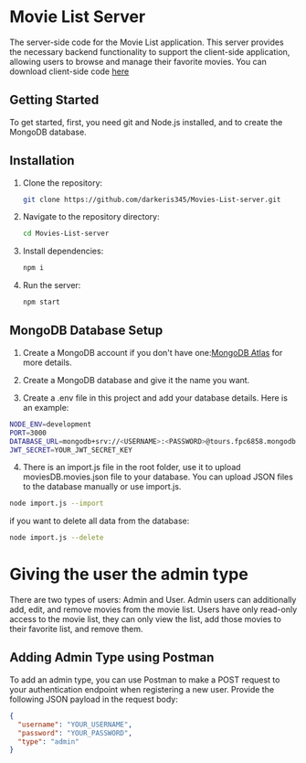 # Movie List Server

The server-side code for the Movie List application. This server provides the necessary backend functionality to support the client-side application, allowing users to browse and manage their favorite movies. You can download client-side code [here](https://github.com/darkeris345/Movies-List-FE)

## Getting Started

To get started, first, you need git and Node.js installed, and to create the MongoDB database.

## Installation

1. Clone the repository:

   ```bash
   git clone https://github.com/darkeris345/Movies-List-server.git
   ```

2. Navigate to the repository directory:

   ```bash
   cd Movies-List-server
   ```

3. Install dependencies:

   ```bash
   npm i
   ```

4. Run the server:

   ```bash
   npm start
   ```

## MongoDB Database Setup

1. Create a MongoDB account if you don't have one:[MongoDB Atlas](https://www.mongodb.com/cloud/atlas/register) for more details.

2. Create a MongoDB database and give it the name you want.

3. Create a .env file in this project and add your database details. Here is an example:

```bash
NODE_ENV=development
PORT=3000
DATABASE_URL=mongodb+srv://<USERNAME>:<PASSWORD>@tours.fpc6858.mongodb.net/<DATABASE_NAME>?retryWrites=true&w=majority
JWT_SECRET=YOUR_JWT_SECRET_KEY
```

4. There is an import.js file in the root folder, use it to upload moviesDB.movies.json file to your database. You can upload JSON files to the database manually or use import.js.

```bash
node import.js --import
```

if you want to delete all data from the database: 

```bash
node import.js --delete
```

# Giving the user the admin type

There are two types of users: Admin and User. Admin users can additionally add, edit, and remove movies from the movie list. Users have only read-only access to the movie list, they can only view the list, add those movies to their favorite list, and remove them.

## Adding Admin Type using Postman

To add an admin type, you can use Postman to make a POST request to your authentication endpoint when registering a new user. Provide the following JSON payload in the request body:

```json
{
  "username": "YOUR_USERNAME",
  "password": "YOUR_PASSWORD",
  "type": "admin"
}
```
